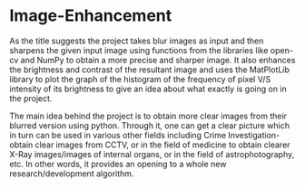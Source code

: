 # Image-Enhancement
As the title suggests the project takes blur images as input and then sharpens the given input image using functions from the libraries like open-cv and NumPy to obtain a more precise and sharper image. It also enhances the brightness and contrast of the resultant image and uses the MatPlotLib library to plot the graph of the histogram of the frequency of pixel V/S intensity of its brightness to give an idea about what exactly is going on in the project.

The main idea behind the project is to obtain more clear images from their blurred version using python. Through it, one can get a clear picture which in turn can be used in various other fields including Crime Investigation- obtain clear images from CCTV, or in the field of medicine to obtain clearer X-Ray images/images of internal organs, or in the field of astrophotography, etc. In other words, it provides an opening to a whole new research/development algorithm.
